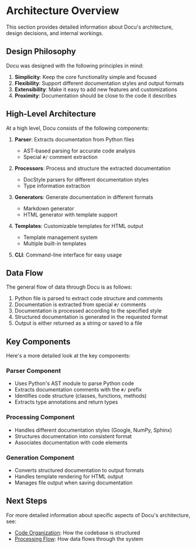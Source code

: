 # Architecture Overview

This section provides detailed information about Docu's architecture, design decisions, and internal workings.

## Design Philosophy

Docu was designed with the following principles in mind:

1. **Simplicity**: Keep the core functionality simple and focused
2. **Flexibility**: Support different documentation styles and output formats
3. **Extensibility**: Make it easy to add new features and customizations
4. **Proximity**: Documentation should be close to the code it describes

## High-Level Architecture

At a high level, Docu consists of the following components:

1. **Parser**: Extracts documentation from Python files

   - AST-based parsing for accurate code analysis
   - Special `#/` comment extraction

2. **Processors**: Process and structure the extracted documentation

   - DocStyle parsers for different documentation styles
   - Type information extraction

3. **Generators**: Generate documentation in different formats

   - Markdown generator
   - HTML generator with template support

4. **Templates**: Customizable templates for HTML output

   - Template management system
   - Multiple built-in templates

5. **CLI**: Command-line interface for easy usage

## Data Flow

The general flow of data through Docu is as follows:

1. Python file is parsed to extract code structure and comments
2. Documentation is extracted from special `#/` comments
3. Documentation is processed according to the specified style
4. Structured documentation is generated in the requested format
5. Output is either returned as a string or saved to a file

## Key Components

Here's a more detailed look at the key components:

### Parser Component

- Uses Python's AST module to parse Python code
- Extracts documentation comments with the `#/` prefix
- Identifies code structure (classes, functions, methods)
- Extracts type annotations and return types

### Processing Component

- Handles different documentation styles (Google, NumPy, Sphinx)
- Structures documentation into consistent format
- Associates documentation with code elements

### Generation Component

- Converts structured documentation to output formats
- Handles template rendering for HTML output
- Manages file output when saving documentation

## Next Steps

For more detailed information about specific aspects of Docu's architecture, see:

- [Code Organization](./code-organization): How the codebase is structured
- [Processing Flow](./processing-flow): How data flows through the system
